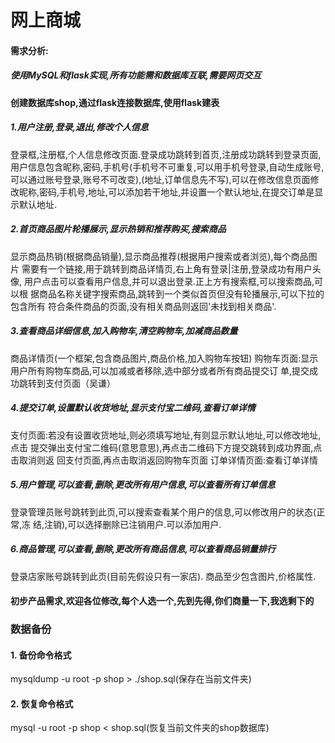 # 网上商城

#### 需求分析:
##### 使用MySQL和flask实现,所有功能需和数据库互联,需要网页交互
#### 创建数据库shop,通过flask连接数据库,使用flask建表
##### 1.用户注册,登录,退出,修改个人信息
登录框,注册框,个人信息修改页面.登录成功跳转到首页,注册成功跳转到登录页面,
用户信息包含昵称,密码,手机号(手机号不可重复,可以用手机号登录,自动生成账号,
可以通过账号登录,账号不可改变),(地址,订单信息先不写),可以在修改信息页面修
改昵称,密码,手机号,地址,可以添加若干地址,并设置一个默认地址,在提交订单是显
示默认地址.

##### 2.首页商品图片轮播展示,显示热销和推荐购买,搜索商品
显示商品热销(根据商品销量),显示商品推荐(根据用户搜索或者浏览),每个商品图片
需要有一个链接,用于跳转到商品详情页,右上角有登录|注册,登录成功有用户头像,
用户点击可以查看用户信息,并可以退出登录.正上方有搜索框,可以搜索商品,可以根
据商品名称关键字搜索商品,跳转到一个类似首页但没有轮播展示,可以下拉的包含所有
符合条件商品的页面,没有相关商品则返回'未找到相关商品'.

##### 3.查看商品详细信息,加入购物车,清空购物车,加减商品数量
商品详情页(一个框架,包含商品图片,商品价格,加入购物车按钮)
购物车页面:显示用户所有购物车商品,可以加减或者移除,选中部分或者所有商品提交订
单,提交成功跳转到支付页面（吴谦）

##### 4.提交订单,设置默认收货地址,显示支付宝二维码,查看订单详情
支付页面:若没有设置收货地址,则必须填写地址,有则显示默认地址,可以修改地址,点击
提交弹出支付宝二维码(意思意思),再点击二维码下方提交跳转到成功界面,点击取消则返
回支付页面,再点击取消返回购物车页面
订单详情页面:查看订单详情

##### 5.用户管理,可以查看,删除,更改所有用户信息,可以查看所有订单信息
登录管理员账号跳转到此页,可以搜索查看某个用户的信息,可以修改用户的状态(正常,冻
结,注销),可以选择删除已注销用户.可以添加用户.

##### 6.商品管理,可以查看,删除,更改所有商品信息,可以查看商品销量排行
登录店家账号跳转到此页(目前先假设只有一家店).
商品至少包含图片,价格属性.

#### 初步产品需求,欢迎各位修改,每个人选一个,先到先得,你们商量一下,我选剩下的

### 数据备份
#### 1. 备份命令格式
mysqldump -u root -p shop > ./shop.sql(保存在当前文件夹)

#### 2. 恢复命令格式
mysql -u root -p shop < shop.sql(恢复当前文件夹的shop数据库)
